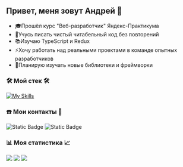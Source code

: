 ## Привет, меня зовут Андрей 👋

* 🎓Прошёл курс "Веб-разработчик" Яндекс-Практикума
* 📝Учусь писать чистый читабельный код без повторений
* 📚Изучаю TypeScript и Redux
* ⚡Хочу работать над реальными проектами в команде опытных разработчиков
* 🧩Планирую изучать новые библиотеки и фреймворки

### 🛠️ **Мой стек** 🛠️  
[![My Skills](https://skillicons.dev/icons?i=js,html,css,react,babel,nodejs,postman,mongodb,jest,git,express,nginx)](https://skillicons.dev)

### ☎️ **Мои контакты** 💬
![Static Badge](https://img.shields.io/badge/Email-klepkoandrey@gmail.com-blue)
![Static Badge](https://img.shields.io/badge/Telegram-@andreikodev-blue)

### 📊 **Моя статистика** 📈
![](http://github-profile-summary-cards.vercel.app/api/cards/profile-details?username=andreiklepko88&theme=github)
![](http://github-profile-summary-cards.vercel.app/api/cards/repos-per-language?username=andreiklepko88&theme=github)
![](http://github-profile-summary-cards.vercel.app/api/cards/stats?username=andreiklepko88&theme=github)

<!--
**andreiklepko88/andreiklepko88** is a ✨ _special_ ✨ repository because its `README.md` (this file) appears on your GitHub profile.

Here are some ideas to get you started:

- 🔭 I’m currently working on ...
- 🌱 I’m currently learning ...
- 👯 I’m looking to collaborate on ...
- 🤔 I’m looking for help with ...
- 💬 Ask me about ...
- 📫 How to reach me: ...
- 😄 Pronouns: ...
- ⚡ Fun fact: ...
-->
